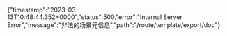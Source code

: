 {"timestamp":"2023-03-13T10:48:44.352+0000","status":500,"error":"Internal Server Error","message":"非法的场景元信息","path":"/route/template/export/doc"}